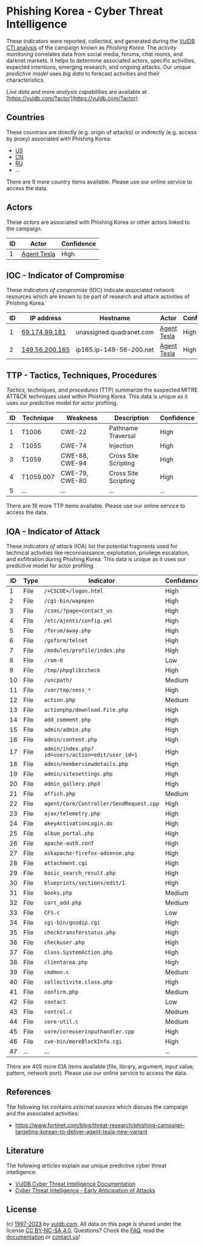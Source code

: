 # Phishing Korea - Cyber Threat Intelligence

These _indicators_ were reported, collected, and generated during the [VulDB CTI analysis](https://vuldb.com/?kb.cti) of the campaign known as _Phishing Korea_. The _activity monitoring_ correlates data from social media, forums, chat rooms, and darknet markets. It helps to determine associated actors, specific activities, expected intentions, emerging research, and ongoing attacks. Our unique _predictive model_ uses _big data_ to forecast activities and their characteristics.

_Live data_ and more _analysis capabilities_ are available at [https://vuldb.com/?actor](https://vuldb.com/?actor)

## Countries

These _countries_ are directly (e.g. origin of attacks) or indirectly (e.g. access by proxy) associated with Phishing Korea:

* [US](https://vuldb.com/?country.us)
* [CN](https://vuldb.com/?country.cn)
* [RU](https://vuldb.com/?country.ru)
* ...

There are 9 more country items available. Please use our online service to access the data.

## Actors

These _actors_ are associated with Phishing Korea or other actors linked to the campaign.

ID | Actor | Confidence
-- | ----- | ----------
1 | [Agent Tesla](https://vuldb.com/?actor.agent_tesla) | High

## IOC - Indicator of Compromise

These _indicators of compromise_ (IOC) indicate associated network resources which are known to be part of research and attack activities of Phishing Korea.

ID | IP address | Hostname | Actor | Confidence
-- | ---------- | -------- | ----- | ----------
1 | [69.174.99.181](https://vuldb.com/?ip.69.174.99.181) | unassigned.quadranet.com | [Agent Tesla](https://vuldb.com/?actor.agent_tesla) | High
2 | [149.56.200.165](https://vuldb.com/?ip.149.56.200.165) | ip165.ip-149-56-200.net | [Agent Tesla](https://vuldb.com/?actor.agent_tesla) | High

## TTP - Tactics, Techniques, Procedures

_Tactics, techniques, and procedures_ (TTP) summarize the suspected MITRE ATT&CK techniques used within Phishing Korea. This data is unique as it uses our predictive model for actor profiling.

ID | Technique | Weakness | Description | Confidence
-- | --------- | -------- | ----------- | ----------
1 | T1006 | CWE-22 | Pathname Traversal | High
2 | T1055 | CWE-74 | Injection | High
3 | T1059 | CWE-88, CWE-94 | Cross Site Scripting | High
4 | T1059.007 | CWE-79, CWE-80 | Cross Site Scripting | High
5 | ... | ... | ... | ...

There are 16 more TTP items available. Please use our online service to access the data.

## IOA - Indicator of Attack

These _indicators of attack_ (IOA) list the potential fragments used for technical activities like reconnaissance, exploitation, privilege escalation, and exfiltration during Phishing Korea. This data is unique as it uses our predictive model for actor profiling.

ID | Type | Indicator | Confidence
-- | ---- | --------- | ----------
1 | File | `/+CSCOE+/logon.html` | High
2 | File | `/cgi-bin/wapopen` | High
3 | File | `/csms/?page=contact_us` | High
4 | File | `/etc/ajenti/config.yml` | High
5 | File | `/forum/away.php` | High
6 | File | `/goform/telnet` | High
7 | File | `/modules/profile/index.php` | High
8 | File | `/rom-0` | Low
9 | File | `/tmp/phpglibccheck` | High
10 | File | `/uncpath/` | Medium
11 | File | `/var/tmp/sess_*` | High
12 | File | `action.php` | Medium
13 | File | `actionphp/download.File.php` | High
14 | File | `add_comment.php` | High
15 | File | `admin/admin.php` | High
16 | File | `admin/content.php` | High
17 | File | `admin/index.php?id=users/action=edit/user_id=1` | High
18 | File | `admin/memberviewdetails.php` | High
19 | File | `admin/sitesettings.php` | High
20 | File | `admin_gallery.php3` | High
21 | File | `affich.php` | Medium
22 | File | `agent/Core/Controller/SendRequest.cpp` | High
23 | File | `ajax/telemetry.php` | High
24 | File | `akeyActivationLogin.do` | High
25 | File | `album_portal.php` | High
26 | File | `apache-auth.conf` | High
27 | File | `askapache-firefox-adsense.php` | High
28 | File | `attachment.cgi` | High
29 | File | `basic_search_result.php` | High
30 | File | `blueprints/sections/edit/1` | High
31 | File | `books.php` | Medium
32 | File | `cart_add.php` | Medium
33 | File | `CFS.c` | Low
34 | File | `cgi-bin/gnudip.cgi` | High
35 | File | `checktransferstatus.php` | High
36 | File | `checkuser.php` | High
37 | File | `class.SystemAction.php` | High
38 | File | `clientarea.php` | High
39 | File | `cmdmon.c` | Medium
40 | File | `collectivite.class.php` | High
41 | File | `confirm.php` | Medium
42 | File | `contact` | Low
43 | File | `control.c` | Medium
44 | File | `core-util.c` | Medium
45 | File | `core/coreuserinputhandler.cpp` | High
46 | File | `cve-bin/moreBlockInfo.cgi` | High
47 | ... | ... | ...

There are 405 more IOA items available (file, library, argument, input value, pattern, network port). Please use our online service to access the data.

## References

The following list contains _external sources_ which discuss the campaign and the associated activities:

* https://www.fortinet.com/blog/threat-research/phishing-campaign-targeting-korean-to-deliver-agent-tesla-new-variant

## Literature

The following _articles_ explain our unique predictive cyber threat intelligence:

* [VulDB Cyber Threat Intelligence Documentation](https://vuldb.com/?kb.cti)
* [Cyber Threat Intelligence - Early Anticipation of Attacks](https://www.scip.ch/en/?labs.20201022)

## License

(c) [1997-2023](https://vuldb.com/?kb.changelog) by [vuldb.com](https://vuldb.com/?kb.about). All data on this page is shared under the license [CC BY-NC-SA 4.0](https://creativecommons.org/licenses/by-nc-sa/4.0/). Questions? Check the [FAQ](https://vuldb.com/?kb.faq), read the [documentation](https://vuldb.com/?kb) or [contact us](https://vuldb.com/?contact)!
